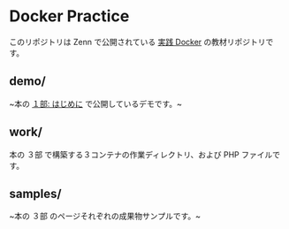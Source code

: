 # Docker Practice

このリポジトリは Zenn で公開されている [実践 Docker](https://zenn.dev/suzuki_hoge/books/2022-03-docker-practice-8ae36c33424b59) の教材リポジトリです。

## demo/
~本の [１部: はじめに](https://zenn.dev/suzuki_hoge/books/2022-03-docker-practice-8ae36c33424b59/viewer/1-1-readme#%E3%83%87%E3%83%A2) で公開しているデモです。~

## work/
本の ３部 で構築する３コンテナの作業ディレクトリ、および PHP ファイルです。

## samples/
~本の ３部 のページそれぞれの成果物サンプルです。~
